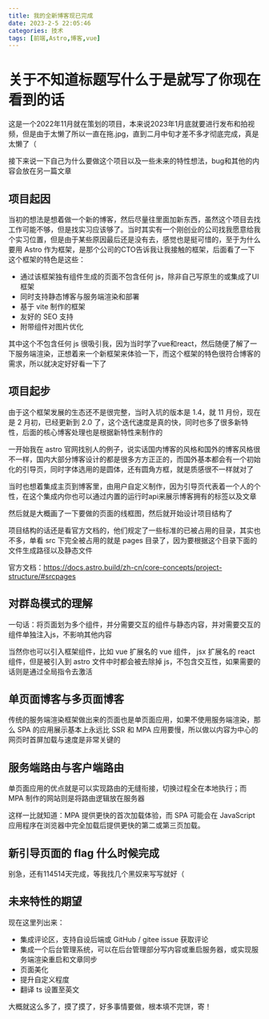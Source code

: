 ```yaml
---
title: 我的全新博客现已完成
date: 2023-2-5 22:05:46
categories: 技术
tags: [前端,Astro,博客,vue]
---
```


# 关于不知道标题写什么于是就写了你现在看到的话

这是一个2022年11月就在策划的项目，本来说2023年1月底就要进行发布和拍视频，但是由于太懒了所以一直在拖.jpg，直到二月中旬才差不多才彻底完成，真是太懒了（

接下来说一下自己为什么要做这个项目以及一些未来的特性想法，bug和其他的内容会放在另一篇文章

## 项目起因

当初的想法是想着做一个新的博客，然后尽量往里面加新东西，虽然这个项目去找工作可能不够，但是找实习应该够了。当时其实有一个刚创业的公司找我愿意给我个实习位置，但是由于某些原因最后还是没有去，感觉也是挺可惜的，至于为什么要用 Astro 作为框架，是那个公司的CTO告诉我让我接触的框架，后面看了一下这个框架的特色是这些：

- 通过该框架独有组件生成的页面不包含任何 js，除非自己写原生的或集成了UI框架
- 同时支持静态博客与服务端渲染和部署
- 基于 vite 制作的框架
- 友好的 SEO 支持
- 附带组件对图片优化

其中这个不包含任何 js 很吸引我，因为当时学了vue和react，然后随便了解了一下服务端渲染，正想着来一个新框架来体验一下，而这个框架的特色很符合博客的需求，所以就决定好好看一下了

## 项目起步

由于这个框架发展的生态还不是很完整，当时入坑的版本是 1.4，就 11 月份，现在是 2 月初，已经更新到 2.0 了，这个迭代速度是真的快，同时也多了很多新特性，后面的核心博客处理也是根据新特性来制作的

一开始我在 astro 官网找别人的例子，说实话国内博客的风格和国外的博客风格很不一样，国内大部分博客设计的都是很多方方正正的，而国外基本都会有一个初始化的引导页，同时字体选用的是圆体，还有圆角方框，就是质感很不一样就对了

当时也想着集成主页到博客里，由用户自定义制作，因为引导页代表着一个人的个性，在这个集成内你也可以通过内置的运行时api来展示博客拥有的标签以及文章

然后就是大概画了一下要做的页面的线框图，然后就开始设计项目结构了

项目结构的话还是看官方文档的，他们规定了一些标准的已被占用的目录，其实也不多，单看 src 下完全被占用的就是 pages 目录了，因为要根据这个目录下面的文件生成路径以及静态文件

官方文档：https://docs.astro.build/zh-cn/core-concepts/project-structure/#srcpages

## 对群岛模式的理解

一句话：将页面划为多个组件，并分需要交互的组件与静态内容，并对需要交互的组件单独注入js，不影响其他内容

当然你也可以引入框架组件，比如 vue 扩展名的 vue 组件， jsx 扩展名的 react 组件，但是被引入到 astro 文件中时都会被去除掉 js，不包含交互性，如果需要的话则是通过全局指令去激活

## 单页面博客与多页面博客

传统的服务端渲染框架做出来的页面也是单页面应用，如果不使用服务端渲染，那么 SPA 的应用展示基本上永远比 SSR 和 MPA 应用要慢，所以做以内容为中心的网页时首屏加载与速度是非常关键的

## 服务端路由与客户端路由

单页面应用的优点就是可以实现路由的无缝衔接，切换过程全在本地执行；而 MPA 制作的网站则是将路由逻辑放在服务器

这样一比就知道：MPA 提供更快的首次加载体验，而 SPA 可能会在 JavaScript 应用程序在浏览器中完全加载后提供更快的第二或第三页加载。

## 新引导页面的 flag 什么时候完成

别急，还有114514天完成，等我找几个黑奴来写写就好（

## 未来特性的期望

现在这里列出来：

- 集成评论区，支持自设后端或 GitHub / gitee issue 获取评论
- 集成一个后台管理系统，可以在后台管理部分写内容或重启服务器，或实现服务端渲染重启和文章同步
- 页面美化
- 提升自定义程度
- 翻译 ts 设置至英文

大概就这么多了，摸了摸了，好多事情要做，根本填不完饼，寄！
